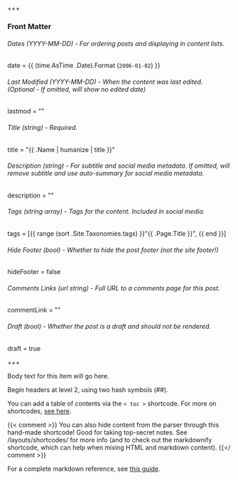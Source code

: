 +++
### Front Matter

###### Dates (YYYY-MM-DD) - For ordering posts and displaying in content lists.
date = {{ (time.AsTime .Date).Format (`2006-01-02`) }}

###### Last Modified (YYYY-MM-DD) - When the content was last edited. (Optional - If omitted, will show no edited date)
lastmod = ""

###### Title (string) - Required.
title = "{{ .Name | humanize | title }}"

###### Description (string) - For subtitle and social media metadata. If omitted, will remove subtitle and use auto-summary for social media metadata.
description = ""

###### Tags (string array) - Tags for the content. Included in social media.
tags = [{{ range (sort .Site.Taxonomies.tags) }}"{{ .Page.Title }}", {{ end }}]

###### Hide Footer (bool) - Whether to hide the post footer (not the site footer!)
hideFooter = false

###### Comments Links (url string) - Full URL to a comments page for this post.
commentLink = ""

###### Draft (bool) - Whether the post is a draft and should not be rendered.
draft = true

+++

Body text for this item will go here.

Begin headers at level 2, using two hash symbols (##).

You can add a table of contents via the `< toc >` shortcode. For more on shortcodes, [see here](https://gohugo.io/content-management/shortcodes/).

{{< comment >}}
You can also hide content from the parser through this hand-made shortcode! Good for taking top-secret notes.
See /layouts/shortcodes/ for more info (and to check out the markdownify shortcode, which can help when mixing HTML and markdown content).
{{</ comment >}}

For a complete markdown reference, see [this guide](https://www.markdownguide.org/tools/hugo/).